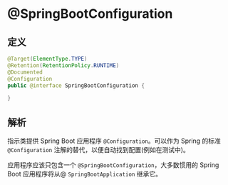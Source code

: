 # @SpringBootConfiguration

## 定义

```java
@Target(ElementType.TYPE)
@Retention(RetentionPolicy.RUNTIME)
@Documented
@Configuration
public @interface SpringBootConfiguration {

}
```

## 解析

指示类提供 Spring Boot 应用程序 `@Configuration`。可以作为 Spring 的标准 `@Configuration` 注解的替代，以便自动找到配置\(例如在测试中\)。

应用程序应该只包含一个 `@SpringBootConfiguration`，大多数惯用的  Spring Boot 应用程序将从@ `SpringBootApplication` 继承它。

